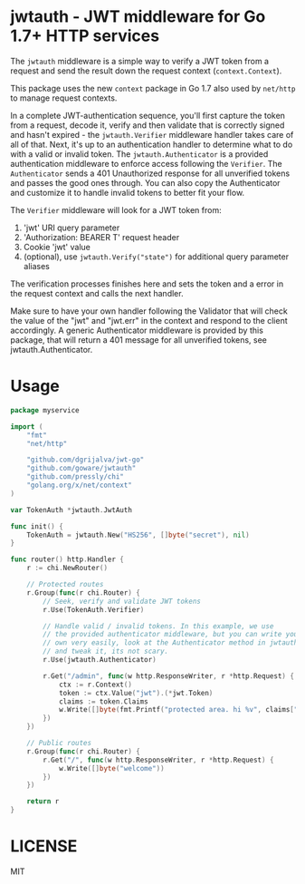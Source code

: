 jwtauth - JWT middleware for Go 1.7+ HTTP services
==================================================

The `jwtauth` middleware is a simple way to verify a JWT token from a request
and send the result down the request context (`context.Context`).

This package uses the new `context` package in Go 1.7 also used by `net/http`
to manage request contexts.

In a complete JWT-authentication sequence, you'll first capture the token from
a request, decode it, verify and then validate that is correctly signed and hasn't
expired - the `jwtauth.Verifier` middleware handler takes care of all of that. Next,
it's up to an authentication handler to determine what to do with a valid or invalid
token. The `jwtauth.Authenticator` is a provided authentication middleware to enforce
access following the `Verifier`. The `Authenticator` sends a 401 Unauthorized response
for all unverified tokens and passes the good ones through. You can also copy the
Authenticator and customize it to handle invalid tokens to better fit your flow.

The `Verifier` middleware will look for a JWT token from:

1. 'jwt' URI query parameter
2. 'Authorization: BEARER T' request header
3. Cookie 'jwt' value
4. (optional), use `jwtauth.Verify("state")` for additional query parameter aliases

The verification processes finishes here and sets the token and a error in the request
context and calls the next handler.

Make sure to have your own handler following the Validator that will check the value of
the "jwt" and "jwt.err" in the context and respond to the client accordingly. A generic
Authenticator middleware is provided by this package, that will return a 401 message for
all unverified tokens, see jwtauth.Authenticator.

# Usage

```go
package myservice

import (
	"fmt"
	"net/http"

	"github.com/dgrijalva/jwt-go"
	"github.com/goware/jwtauth"
	"github.com/pressly/chi"
	"golang.org/x/net/context"
)

var TokenAuth *jwtauth.JwtAuth

func init() {
	TokenAuth = jwtauth.New("HS256", []byte("secret"), nil)
}

func router() http.Handler {
	r := chi.NewRouter()

	// Protected routes
	r.Group(func(r chi.Router) {
		// Seek, verify and validate JWT tokens
		r.Use(TokenAuth.Verifier)

		// Handle valid / invalid tokens. In this example, we use
		// the provided authenticator middleware, but you can write your
		// own very easily, look at the Authenticator method in jwtauth.go
		// and tweak it, its not scary.
		r.Use(jwtauth.Authenticator)

		r.Get("/admin", func(w http.ResponseWriter, r *http.Request) {
			ctx := r.Context()
			token := ctx.Value("jwt").(*jwt.Token)
			claims := token.Claims
			w.Write([]byte(fmt.Printf("protected area. hi %v", claims["user_id"])))
		})
	})

	// Public routes
	r.Group(func(r chi.Router) {
		r.Get("/", func(w http.ResponseWriter, r *http.Request) {
			w.Write([]byte("welcome"))
		})
	})

	return r
}
```

# LICENSE

MIT

